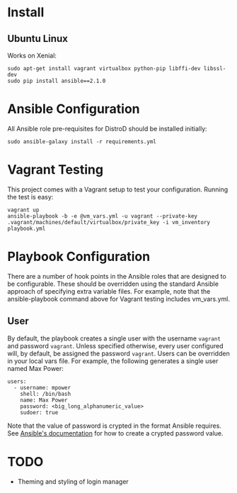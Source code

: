 # Install

## Ubuntu Linux

Works on Xenial:

    sudo apt-get install vagrant virtualbox python-pip libffi-dev libssl-dev
    sudo pip install ansible==2.1.0

# Ansible Configuration

All Ansible role pre-requisites for DistroD should be installed initially:

    sudo ansible-galaxy install -r requirements.yml

# Vagrant Testing

This project comes with a Vagrant setup to test your configuration. Running the test is easy:

    vagrant up
    ansible-playbook -b -e @vm_vars.yml -u vagrant --private-key .vagrant/machines/default/virtualbox/private_key -i vm_inventory playbook.yml

# Playbook Configuration

There are a number of hook points in the Ansible roles that are designed to be configurable. These should be overridden using the standard Ansible approach of specifying extra variable files. For example, note that the ansible-playbook command above for Vagrant testing includes vm_vars.yml.

## User

By default, the playbook creates a single user with the username `vagrant` and password `vagrant`. Unless specified otherwise, every user configured will, by default, be assigned the password `vagrant`.
Users can be overridden in your local vars file. For example, the following generates a single user named Max Power:

    users:
      - username: mpower
        shell: /bin/bash
        name: Max Power
        password: <big_long_alphanumeric_value>
        sudoer: true

Note that the value of password is crypted in the format Ansible requires.
See [Ansible's documentation](http://docs.ansible.com/ansible/latest/faq.html#how-do-i-generate-crypted-passwords-for-the-user-module)
for how to create a crypted password value.

# TODO

* Theming and styling of login manager
